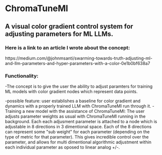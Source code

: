 # **ChromaTuneMl**
## A visual color gradient control system for adjusting parameters for ML LLMs.
### Here is a link to an article I wrote about the concept:<br>
<p> https://medium.com/@johnmsanti/swarming-towards-truth-adjusting-ml-and-llm-parameters-and-hyper-parameters-with-a-color-0e1b0bf638a7 </p>

### Functionality:
<p>-The concept is to give the user the ability to adjust paramters for training ML models with color gradient nodes which represent data points.</p> 
-possible feature: user establishes a baseline for color gradient and dynamics with a properly trained LLM with ChromaTuneMl run through it.
-Training a new model with the assistance of ChromaTuneMl: 
  The user adjusts parameter weights as usual with ChromaTuneMl running in the background.
  Each each adjusment parameter is attached to a node which is adjustable in 8 directions in 3 dimentional space.
  Each of the 8 directions can represent some "sub weight" for each parameter (depending on the type of metric for that parameter).
  This gives incredible control over the parameter, and allows for multi dimentional algorithmic adjustment within each individual parameter as oposed to linear analog +/-.</p>
